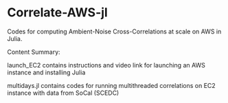 # Correlate-AWS-jl
Codes for computing Ambient-Noise Cross-Correlations at scale on AWS in Julia.


Content Summary:

launch_EC2 contains instructions and video link for launching an AWS instance and installing Julia

multidays.jl contains codes for running multithreaded correlations on EC2 instance with data from SoCal (SCEDC)
